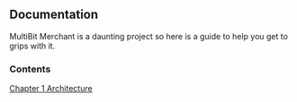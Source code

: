 ## Documentation

MultiBit Merchant is a daunting project so here is a guide to help you get to grips with it.

### Contents

[Chapter 1 Architecture](1-Architecture.md)

